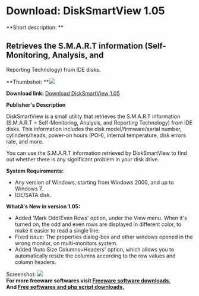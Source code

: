 # Download: DiskSmartView 1.05

**Short description: **

## Retrieves the S.M.A.R.T information (Self-Monitoring, Analysis, and
Reporting Technology) from IDE disks.

  
**Thumbshot: **![](http://www.freewarefiles.com/screenshot/disksmartview_md.gif)   
  
**Download link:** [Download DiskSmartView 1.05](http://freesoftwares.boysofts.com/DiskSmartView_program_54410.html)  
  

**Publisher's Description**  
  

DiskSmartView is a small utility that retrieves the S.M.A.R.T information
(S.M.A.R.T = Self-Monitoring, Analysis, and Reporting Technology) from IDE
disks. This information includes the disk model/firmware/serial number,
cylinders/heads, power-on hours (POH), internal temperature, disk errors rate,
and more.

You can use the S.M.A.R.T information retrieved by DiskSmartView to find out
whether there is any significant problem in your disk drive.

**System Requirements:**

  * Any version of Windows, starting from Windows 2000, and up to Windows 7. 
  * IDE/SATA disk. 

**WhatA's New in version 1.05:**

  * Added 'Mark Odd/Even Rows' option, under the View menu. When it's turned on, the odd and even rows are displayed in different color, to make it easier to read a single line. 
  * Fixed issue: The properties dialog-box and other windows opened in the wrong monitor, on multi-monitors system. 
  * Added 'Auto Size Columns+Headers' option, which allows you to automatically resize the columns according to the row values and column headers. 

  
  
Screenshot: ![](http://www.freewarefiles.com/screenshot/disksmartview.gif)  
**For more freeware softwares visit [Freeware software downloads.](http://freesoftwares.boysofts.com/)**   
**And [Free softwares and php script downloads.](http://www.boysofts.com/)**

